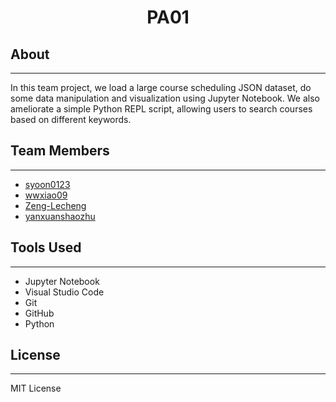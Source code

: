 <h1 style="text-align:center;"> PA01</h1>

## About

---

In this team project,  we load a large course scheduling JSON dataset, do some data manipulation and visualization using Jupyter Notebook. We also ameliorate a simple Python REPL script, allowing users to search courses based on different keywords. 



## Team Members

---

<ul>
    <li><a href="https://github.com/syoon0123">syoon0123</a></li>
    <li><a href="https://github.com/wwxiao09">wwxiao09</a></li>
    <li><a href="https://github.com/Zeng-Lecheng">Zeng-Lecheng</a></li>
    <li><a href="https://github.com/yanxuanshaozhu">yanxuanshaozhu</a></li>
</ul>


## Tools Used

---

<ul>
	<li>Jupyter Notebook</li>
    <li>Visual Studio Code</li>
    <li>Git</li>
    <li>GitHub</li>
    <li>Python</li>
</ul>



## License

---

MIT License
